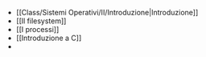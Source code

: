 - [[Class/Sistemi Operativi/II/Introduzione|Introduzione]]
- [[Il filesystem]]
- [[I processi]]
- [[Introduzione a C]]
- 